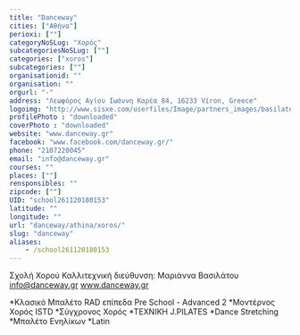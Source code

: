 ```yaml
---
title: "Danceway"
cities: ["Αθήνα"]
perioxi: [""]
categoryNoSLug: "Χορός"
subcategoriesNoSLug: [""]
categories: ["xoros"]
subcategories: [""]
organisationid: ""
organisation: ""
orgurl: "-"
address: "Λεωφόρος Αγίου Ιωάννη Καρέα 84, 16233 Víron, Greece"
logoimg: "http://www.sisxe.com/userfiles/Image/partners_images/basilatou_marianna.jpg"
profilePhoto : "downloaded"
coverPhoto : "downloaded"
website: "www.danceway.gr"
facebook: "www.facebook.com/danceway.gr/"
phone: "2107220045"
email: "info@danceway.gr"
courses: ""
places: [""]
rensponsibles: ""
zipcode: [""]
UID: "school261120180153"
latitude: ""
longitude: ""
url: "danceway/athina/xoros/"
slug: "danceway"
aliases:
    - /school261120180153
---
```



Σχολή Χορού Καλλιτεχνική διεύθυνση: Μαριάννα Βασιλάτου info@danceway.gr www.danceway.gr

*Κλασικό Μπαλέτο RAD επίπεδα Pre School - Advanced 2 *Μοντέρνος Χορός ISTD *Σύγχρονος Χορός *ΤΕΧΝΙΚΗ J.PILATES *Dance Stretching *Μπαλέτο Ενηλίκων *Latin